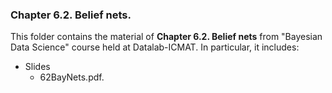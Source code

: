 ### Chapter 6.2. Belief nets.

This folder contains the material of **Chapter 6.2. Belief nets** from "Bayesian Data Science" course held at Datalab-ICMAT. In particular, it includes:

* Slides 
  * 62BayNets.pdf.
